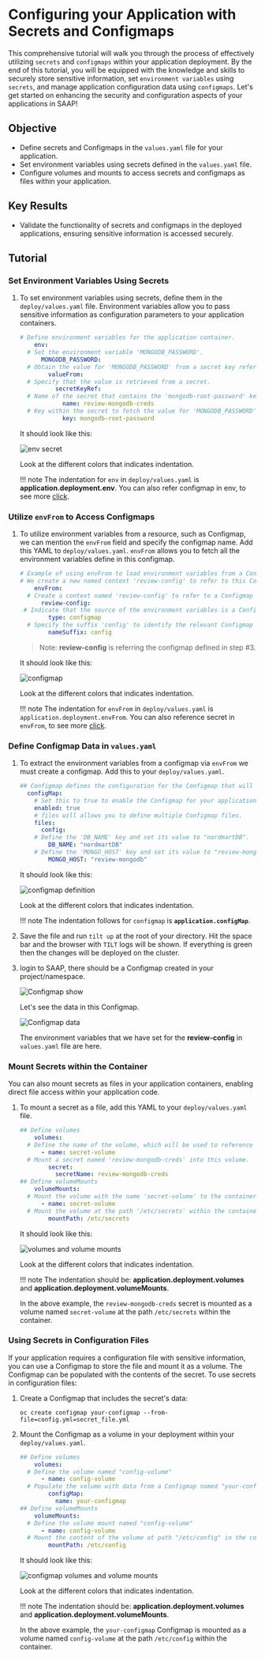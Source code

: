 # Configuring your Application with Secrets and Configmaps

This comprehensive tutorial will walk you through the process of effectively utilizing `secrets` and `configmaps` within your application deployment. By the end of this tutorial, you will be equipped with the knowledge and skills to securely store sensitive information, set `environment variables` using `secrets`, and manage application configuration data using `configmaps`. Let's get started on enhancing the security and configuration aspects of your applications in SAAP!

## Objective

- Define secrets and Configmaps in the `values.yaml` file for your application.
- Set environment variables using secrets defined in the `values.yaml` file.
- Configure volumes and mounts to access secrets and configmaps as files within your application.

## Key Results

- Validate the functionality of secrets and configmaps in the deployed applications, ensuring sensitive information is accessed securely.

## Tutorial

### Set Environment Variables Using Secrets

1. To set environment variables using secrets, define them in the `deploy/values.yaml` file. Environment variables allow you to pass sensitive information as configuration parameters to your application containers.

    ```yaml
    # Define environment variables for the application container.
        env:
      # Set the environment variable 'MONGODB_PASSWORD'.
          MONGODB_PASSWORD:
      # Obtain the value for 'MONGODB_PASSWORD' from a secret key reference.
            valueFrom:
      # Specify that the value is retrieved from a secret.
              secretKeyRef:
      # Name of the secret that contains the 'mongodb-root-password' key.
                name: review-mongodb-creds
      # Key within the secret to fetch the value for 'MONGODB_PASSWORD'.
                key: mongodb-root-password
    ```

    It should look like this:

    ![env secret](images/env-secret.png)

    Look at the different colors that indicates indentation.

    !!! note
        The indentation for `env` in `deploy/values.yaml` is **application.deployment.env**. You can also refer configmap in env, to see more [click](https://kubernetes.io/docs/tasks/configure-pod-container/configure-pod-configmap/#define-container-environment-variables-with-data-from-multiple-configmaps).

### Utilize `envFrom` to Access Configmaps

1. To utilize environment variables from a resource, such as Configmap, we can mention the `envFrom` field and specify the configmap name. Add this YAML to `deploy/values.yaml`. `envFrom` allows you to fetch all the environment variables define in this configmap.

    ```yaml
    # Example of using envFrom to load environment variables from a Configmap
    # We create a new named context 'review-config' to refer to this Configmap
        envFrom:
      # Create a context named 'review-config' to refer to a Configmap
          review-config:
     # Indicate that the source of the environment variables is a Configmap
            type: configmap
      # Specify the suffix 'config' to identify the relevant Configmap named 'review-config'
            nameSuffix: config
    ```

    >Note: **review-config** is referring the configmap defined in step #3.

    It should look like this:

    ![configmap](images/envfrom-config.png)

    Look at the different colors that indicates indentation.

    !!! note
        The indentation for `envFrom` in `deploy/values.yaml` is `application.deployment.envFrom`. You can also reference secret in `envFrom`, to see more [click](https://kubernetes.io/docs/tasks/inject-data-application/distribute-credentials-secure/#configure-all-key-value-pairs-in-a-secret-as-container-environment-variables).

### Define Configmap Data in `values.yaml`

1. To extract the environment variables from a configmap via `envFrom` we must create a configmap. Add this to your `deploy/values.yaml`.

    ```yaml
    ## Configmap defines the configuration for the Configmap that will be used in your application deployment.
      configMap:
        # Set this to true to enable the Configmap for your application.
        enabled: true
        # files will allows you to define multiple Configmap files.
        files:
          config:
        # Define the 'DB_NAME' key and set its value to "nordmartDB".
            DB_NAME: "nordmartDB"
        # Define the 'MONGO_HOST' key and set its value to "review-mongodb".
            MONGO_HOST: "review-mongodb"
    ```

    It should look like this:

    ![configmap definition](images/configmap.png)

    Look at the different colors that indicates indentation.

    !!! note
        The indentation follows for `configmap` is **`application.configMap`**.

1. Save the file and run `tilt up` at the root of your directory. Hit the space bar and the browser with `TILT` logs will be shown. If everything is green then the changes will be deployed on the cluster.

1. login to SAAP, there should be a Configmap created in your project/namespace.

    ![Configmap show](images/configmap-show.png)

    Let's see the data in this Configmap.

    ![Configmap data](images/configmap-data.png)

    The environment variables that we have set for the **review-config** in `values.yaml` file are here.

### Mount Secrets within the Container

You can also mount secrets as files in your application containers, enabling direct file access within your application code.

1. To mount a secret as a file, add this YAML to your `deploy/values.yaml` file.

    ```yaml
    ## Define volumes
        volumes:
      # Define the name of the volume, which will be used to reference it in the pod specification.
          - name: secret-volume
      # Mount a secret named 'review-mongodb-creds' into this volume.
            secret:
              secretName: review-mongodb-creds
    ## Define volumeMounts
        volumeMounts:
      # Mount the volume with the name 'secret-volume' to the container.
          - name: secret-volume
      # Mount the volume at the path '/etc/secrets' within the container.
            mountPath: /etc/secrets
    ```

    It should look like this:

    ![volumes and volume mounts](images/volumes-mounts.png)

    Look at the different colors that indicates indentation.

    !!! note
        The indentation should be: **application.deployment.volumes** and **application.deployment.volumeMounts**.

    In the above example, the `review-mongodb-creds` secret is mounted as a volume named `secret-volume` at the path `/etc/secrets` within the container.

### Using Secrets in Configuration Files

If your application requires a configuration file with sensitive information, you can use a Configmap to store the file and mount it as a volume. The Configmap can be populated with the contents of the secret. To use secrets in configuration files:

1. Create a Configmap that includes the secret's data:

    `oc create configmap your-configmap --from-file=config.yml=secret_file.yml`

1. Mount the Configmap as a volume in your deployment within your `deploy/values.yaml`.

    ```yaml
    ## Define volumes
        volumes:
      # Define the volume named "config-volume"
          - name: config-volume
      # Populate the volume with data from a Configmap named "your-configmap"
            configMap:
              name: your-configmap
    ## Define volumeMounts
        volumeMounts:
      # Define the volume mount named "config-volume"
          - name: config-volume
      # Mount the content of the volume at path "/etc/config" in the container
            mountPath: /etc/config
    ```

    It should look like this:

    ![configmap volumes and volume mounts](images/volume-config.png)

    Look at the different colors that indicates indentation.

    !!! note
        The indentation should be: **application.deployment.volumes** and **application.deployment.volumeMounts**.

    In the above example, the `your-configmap` Configmap is mounted as a volume named `config-volume` at the path `/etc/config` within the container.
